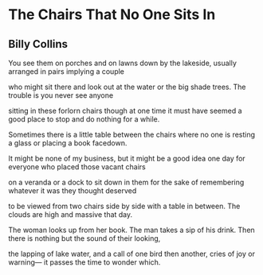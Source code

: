 # The Chairs That No One Sits In
## Billy Collins
You see them on porches and on lawns
down by the lakeside,
usually arranged in pairs implying a couple

who might sit there and look out
at the water or the big shade trees.
The trouble is you never see anyone

sitting in these forlorn chairs
though at one time it must have seemed
a good place to stop and do nothing for a while.

Sometimes there is a little table
between the chairs where no one
is resting a glass or placing a book facedown.

It might be none of my business,
but it might be a good idea one day
for everyone who placed those vacant chairs

on a veranda or a dock to sit down in them
for the sake of remembering
whatever it was they thought deserved

to be viewed from two chairs
side by side with a table in between.
The clouds are high and massive that day.

The woman looks up from her book.
The man takes a sip of his drink.
Then there is nothing but the sound of their looking,

the lapping of lake water, and a call of one bird
then another, cries of joy or warning—
it passes the time to wonder which.
